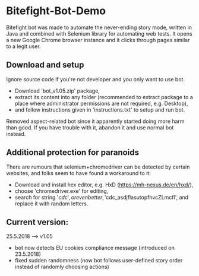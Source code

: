 # Bitefight-Bot-Demo
Bitefight bot was made to automate the never-ending story mode, written in Java and combined with Selenium library for automating web tests.
It opens a new Google Chrome browser instance and it clicks through pages similar to a legit user.

## Download and setup
Ignore source code if you're not developer and you only want to use bot.
- Download 'bot_v1.05.zip' package, 
- extract its content into any folder (recommended to extract package to a place where administrator permissions are not required, e.g. Desktop), 
- and follow instructions given in 'instructions.txt' to setup and run bot.

Removed aspect-related bot since it apparently started doing more harm than good. If you have trouble with it, abandon it and use normal bot instead.

## Additional protection for paranoids
There are rumours that selenium+chromedriver can be detected by certain websites, and folks seem to have found a workaround to it:
- Download and install hex editor, e.g. HxD (https://mh-nexus.de/en/hxd/),
- choose 'chromedriver.exe' for editing,
- search for string '$cdc', or even better, '$cdc_asdjflasutopfhvcZLmcfl', and replace it with random letters.

## Current version:
25.5.2018 --> v1.05
* bot now detects EU cookies compliance message (introduced on 23.5.2018)
* fixed sudden randomness (now bot follows user-defined story order instead of randomly choosing actions)
